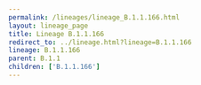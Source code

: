 ```yaml
---
permalink: /lineages/lineage_B.1.1.166.html
layout: lineage_page
title: Lineage B.1.1.166
redirect_to: ../lineage.html?lineage=B.1.1.166
lineage: B.1.1.166
parent: B.1.1
children: ['B.1.1.166']
---
```

